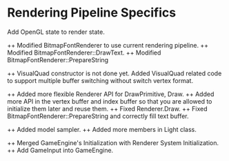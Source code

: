 Rendering Pipeline Specifics
===

Add OpenGL state to render state.

++ Modified BitmapFontRenderer to use current rendering pipeline.
++ Modified BitmapFontRenderer::DrawText.
++ Modified BitmapFontRenderer::PrepareString

++ VisualQuad constructor is not done yet. Added VisualQuad related code to 
support multiple buffer switching without switch vertex format.

++ Added more flexible Renderer API for DrawPrimitive, Draw.
++ Added more API in the vertex buffer and index buffer so that you are allowed to initialize them later and reuse them.
++ Fixed Renderer.Draw.
++ Fixed BitmapFontRenderer::PrepareString and correctly fill text buffer.

++ Added model sampler.
++ Added more members in Light class.

++ Merged GameEngine's Initialization with Renderer System Initialization.
++ Add GameInput into GameEngine.